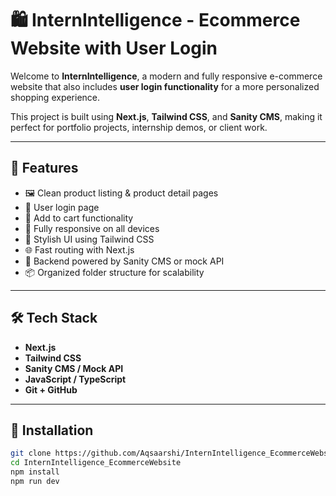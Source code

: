 # 🛍️ InternIntelligence - Ecommerce Website with User Login

Welcome to **InternIntelligence**, a modern and fully responsive e-commerce website that also includes **user login functionality** for a more personalized shopping experience.

This project is built using **Next.js**, **Tailwind CSS**, and **Sanity CMS**, making it perfect for portfolio projects, internship demos, or client work.

---

## 🚀 Features

- 🖼️ Clean product listing & product detail pages
- 🔐 User login page
- 🛒 Add to cart functionality
- 📱 Fully responsive on all devices
- 🎨 Stylish UI using Tailwind CSS
- 🌐 Fast routing with Next.js
- 🧠 Backend powered by Sanity CMS or mock API
- 📦 Organized folder structure for scalability

---

## 🛠️ Tech Stack

- **Next.js**
- **Tailwind CSS**
- **Sanity CMS / Mock API**
- **JavaScript / TypeScript**
- **Git + GitHub**

---

## 📂 Installation

```bash
git clone https://github.com/Aqsaarshi/InternIntelligence_EcommerceWebsite.git
cd InternIntelligence_EcommerceWebsite
npm install
npm run dev
